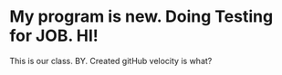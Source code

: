 # My program is new. Doing Testing for JOB. HI!
This is our class. BY.
Created gitHub
velocity is what?
